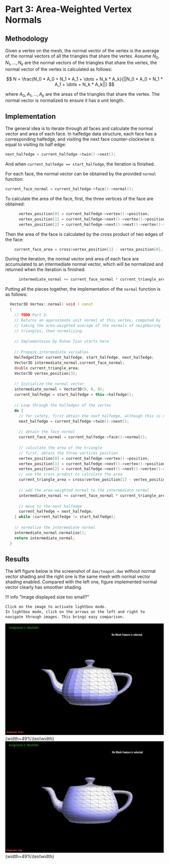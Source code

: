 # Part 3: Area-Weighted Vertex Normals

## Methodology
Given a vertex on the mesh, the normal vector of the vertex is the average of the normal vectors of all the triangles that share the vertex. Assume $N_0, N_1, \dots, N_k$ are the normal vectors of the triangles that share the vertex, the normal vector of the vertex is calculated as follows:

$$
N = \frac{N_0 * A_0 + N_1 * A_1 + \dots + N_k * A_k}{||N_0 * A_0 + N_1 * A_1 + \dots + N_k * A_k||}
$$

where $A_0, A_1, \dots, A_k$ are the areas of the triangles that share the vertex. The normal vector is normalized to ensure it has a unit length.

## Implementation
The general idea is to iterate through all faces and calculate the normal vector and area of each face. In halfedge data structure, each face has a corresponding halfedge, and visiting the next face counter-clockwise is equal to visiting its half edge:

```cpp
next_halfedge = current_halfedge->twin()->next();
```

And when `current_halfedge == start_halfedge`, the iteration is finished.

For each face, the normal vector can be obtained by the provided `normal` function:
```cpp
current_face_normal = current_halfedge->face()->normal();
```

To calculate the area of the face, first, the three vertices of the face are obtained:
```cpp
      vertex_position[0] = current_halfedge->vertex()->position;
      vertex_position[1] = current_halfedge->next()->vertex()->position;
      vertex_position[2] = current_halfedge->next()->next()->vertex()->position;
```
    
Then the area of the face is calculated by the cross product of two edges of the face:
```cpp
    current_face_area = cross(vertex_position[1] - vertex_position[0], vertex_position[2] - vertex_position[0]).norm() / 2;
```
    
During the iteration, the normal vector and area of each face are accumulated to an intermediate normal vector, which will be normalized and returned when the iteration is finished:
```cpp
      intermediate_normal += current_face_normal * current_triangle_area;
```

Putting all the pieces together, the implementation of the `normal` function is as follows:
```cpp
  Vector3D Vertex::normal( void ) const
  {
    // TODO Part 3.
    // Returns an approximate unit normal at this vertex, computed by
    // taking the area-weighted average of the normals of neighboring
    // triangles, then normalizing.

    // Implementaion by Ruhao Tian starts here

    // Prepare intermediate variables
    HalfedgeCIter current_halfedge, start_halfedge, next_halfedge;
    Vector3D intermediate_normal,current_face_normal;
    double current_triangle_area;
    Vector3D vertex_position[3];

    // Initialize the normal vector
    intermediate_normal = Vector3D(0, 0, 0);
    current_halfedge = start_halfedge = this->halfedge();

    // Loop through the halfedges of the vertex
    do {
      // for safety, first obtain the next halfedge, although this is not mandatory
      next_halfedge = current_halfedge->twin()->next();

      // obtain the face normal
      current_face_normal = current_halfedge->face()->normal();

      // calculate the area of the triangle
      // first, obtain the three vertices position
      vertex_position[0] = current_halfedge->vertex()->position;
      vertex_position[1] = current_halfedge->next()->vertex()->position;
      vertex_position[2] = current_halfedge->next()->next()->vertex()->position;
      // use the cross product to calculate the area
      current_triangle_area = cross(vertex_position[1] - vertex_position[0], vertex_position[2] - vertex_position[0]).norm() / 2;

      // add the area-weighted normal to the intermediate normal
      intermediate_normal += current_face_normal * current_triangle_area;

      // move to the next halfedge
      current_halfedge = next_halfedge;
    } while (current_halfedge != start_halfedge);

    // normalize the intermediate normal
    intermediate_normal.normalize();
    return intermediate_normal;
  }
```

## Results
The left figure below is the screenshot of `dae/teapot.dae` without normal vector shading and the right one is the same mesh with normal vector shading enabled. Compared with the left one, figure implemented normal vector clearly has smoother shading.

!!! info "Image displayed size too small?"

    Click on the image to activate lightbox mode.
    In lightbox mode, click on the arrows on the left and right to navigate through images. This brings easy comparison.

![Without normal shading](../../images/hw2/section2/hw2part3_withoutnormal.png){width=49%\textwidth}
![With normal shading](../../images/hw2/section2/hw2part3_withnormal.png){width=49%\textwidth}